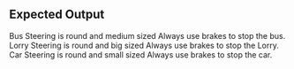 ## Expected Output
Bus Steering is round and medium sized
Always use brakes to stop the bus.
Lorry Steering is round and big sized
Always use brakes to stop the Lorry.
Car Steering is round and small sized
Always use brakes to stop the car.
